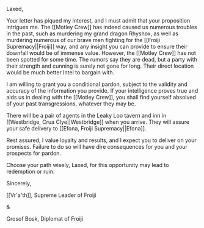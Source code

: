 Laxed, 

Your letter has piqued my interest, and I must admit that your proposition intrigues me. The [[Motley Crew]] has indeed caused us numerous troubles in the past, such as murdering my grand dragon Rhyshox, as well as murdering numerous of our brave men fighting for the [[Froiji Supremacy||Froiji]] way, and any insight you can provide to ensure their downfall would be of immense value. However, the [[Motley Crew]] has not been spotted for some time. The rumors say they are dead, but a party with their strength and cunning is surely not gone for long. Their direct location would be much better Intel to bargain with. 

I am willing to grant you a conditional pardon, subject to the validity and accuracy of the information you provide. If your intelligence proves true and aids us in dealing with the [[Motley Crew]], you shall find yourself absolved of your past transgressions, whatever they may be. 

There will be a pair of agents in the Leaky Loo tavern and inn in [[Westbridge, Crua Clye||Westbridge]] when you arrive. They will assure your safe delivery to [[Efona, Froiji Supremacy||Efona]]. 

Rest assured, I value loyalty and results, and I expect you to deliver on your promises. Failure to do so will have dire consequences for you and your prospects for pardon. 

Choose your path wisely, Laxed, for this opportunity may lead to redemption or ruin. 

Sincerely, 

[[Vr'a'th]], Supreme Leader of Froiji 

& 

Grosof Bosk, Diplomat of Froiji
